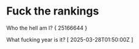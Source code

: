 # Fuck the rankings

Who the hell am I?
{ 25166644 }

What fucking year is it?
[ 2025-03-28T01:50:00Z ]
